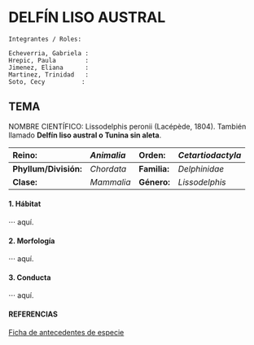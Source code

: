 DELFÍN LISO AUSTRAL
======

~~~
Integrantes / Roles: 

Echeverria, Gabriela :
Hrepic, Paula        :
Jimenez, Eliana      :
Martinez, Trinidad   :
Soto, Cecy          :
~~~

## TEMA

NOMBRE CIENTÍFICO: Lissodelphis peronii (Lacépède, 1804). También llamado **Delfín liso austral o Tunina sin aleta**.
               
| Reino:      | *Animalia*         | Orden:  | *Cetartiodactyla* |
| :------------- |:-----| :-----|:------------------|
| **Phyllum/División:**     | *Chordata* | **Familia:** |  *Delphinidae*     |
| **Clase:**     |  *Mammalia*      |   **Género:** |  *Lissodelphis*    |

 #### 1. Hábitat 
⋅⋅⋅ aquí.

 #### 2. Morfología
⋅⋅⋅ aquí.

 #### 3. Conducta 
⋅⋅⋅ aquí.


#### REFERENCIAS
[Ficha de antecedentes de especie](http://www.mma.gob.cl/clasificacionespecies/fichas13proceso/fichas_PAC_13RCE/Lissodelphis_peronii_PAC_13RCE.pdf)
